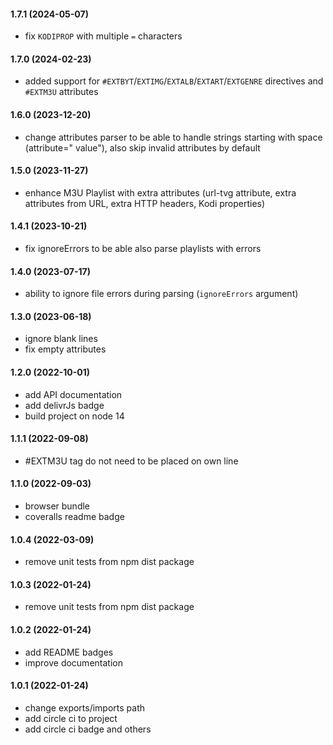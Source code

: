 #### 1.7.1 (2024-05-07)
* fix `KODIPROP` with multiple `=` characters

#### 1.7.0 (2024-02-23)
* added support for `#EXTBYT`/`EXTIMG`/`EXTALB`/`EXTART`/`EXTGENRE` directives and `#EXTM3U` attributes

#### 1.6.0 (2023-12-20)
* change attributes parser to be able to handle strings starting with space (attribute=" value"), also skip invalid attributes by default 

#### 1.5.0 (2023-11-27)
* enhance M3U Playlist with extra attributes (url-tvg attribute, extra attributes from URL, extra HTTP headers, Kodi properties)

#### 1.4.1 (2023-10-21)
* fix ignoreErrors to be able also parse playlists with errors

#### 1.4.0 (2023-07-17)
* ability to ignore file errors during parsing (`ignoreErrors` argument)

#### 1.3.0 (2023-06-18)
* ignore blank lines
* fix empty attributes

#### 1.2.0 (2022-10-01)

* add API documentation
* add delivrJs badge
* build project on node 14

#### 1.1.1 (2022-09-08)

* \#EXTM3U tag do not need to be placed on own line

#### 1.1.0 (2022-09-03)

* browser bundle
* coveralls readme badge

#### 1.0.4 (2022-03-09)

* remove unit tests from npm dist package

#### 1.0.3 (2022-01-24)

* remove unit tests from npm dist package

#### 1.0.2 (2022-01-24)

* add README badges
* improve documentation

#### 1.0.1 (2022-01-24)

* change exports/imports path
* add circle ci to project
* add circle ci badge and others


